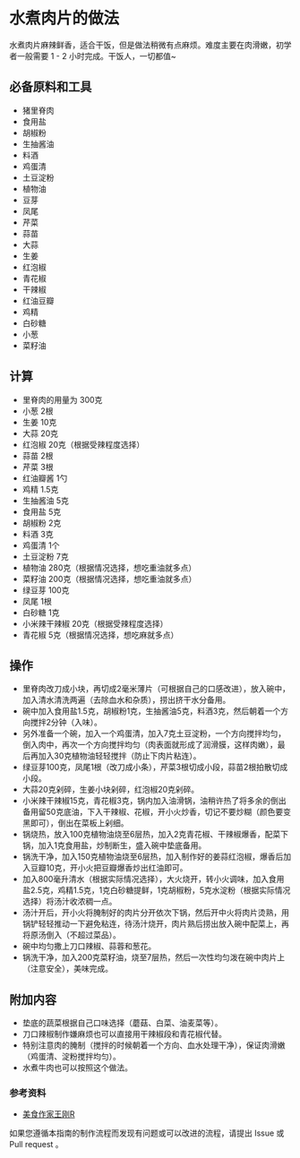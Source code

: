 # 水煮肉片的做法

水煮肉片麻辣鲜香，适合干饭，但是做法稍微有点麻烦。难度主要在肉滑嫩，初学者一般需要 1 - 2 小时完成。干饭人，一切都值~

## 必备原料和工具

- 猪里脊肉
- 食用盐
- 胡椒粉
- 生抽酱油
- 料酒
- 鸡蛋清
- 土豆淀粉
- 植物油
- 豆芽
- 凤尾
- 芹菜
- 蒜苗
- 大蒜
- 生姜
- 红泡椒
- 青花椒
- 干辣椒
- 红油豆瓣
- 鸡精
- 白砂糖
- 小葱
- 菜籽油

## 计算

- 里脊肉的用量为 300克
- 小葱 2根
- 生姜 10克
- 大蒜 20克
- 红泡椒 20克（根据受辣程度选择）
- 蒜苗 2根
- 芹菜 3根
- 红油瓣酱 1勺
- 鸡精 1.5克
- 生抽酱油 5克
- 食用盐 5克
- 胡椒粉 2克
- 料酒 3克
- 鸡蛋清  1个
- 土豆淀粉 7克
- 植物油 280克（根据情况选择，想吃重油就多点）
- 菜籽油 200克（根据情况选择，想吃重油就多点）
- 绿豆芽 100克
- 凤尾 1根
- 白砂糖 1克
- 小米辣干辣椒 20克（根据受辣程度选择）
- 青花椒 5克（根据情况选择，想吃麻就多点）

## 操作

- 里脊肉改刀成小块，再切成2毫米薄片（可根据自己的口感改进），放入碗中，加入清水清洗两遍（去除血水和杂质），捞出挤干水分备用。
- 碗中加入食用盐1.5克，胡椒粉1克，生抽酱油5克，料酒3克，然后朝着一个方向搅拌2分钟（入味）。
- 另外准备一个碗，加入一个鸡蛋清，加入7克土豆淀粉，一个方向搅拌均匀，倒入肉中，再次一个方向搅拌均匀（肉表面就形成了润滑膜，这样肉嫩），最后再加入30克植物油轻轻搅拌（防止下肉片粘连）。
- 绿豆芽100克，凤尾1根（改刀成小条），芹菜3根切成小段，蒜苗2根拍散切成小段。
- 大蒜20克剁碎，生姜小块剁碎，红泡椒20克剁碎。
- 小米辣干辣椒15克，青花椒3克，锅内加入油滑锅，油稍许热了将多余的倒出备用留50克底油，下入干辣椒、花椒，开小火炒香，切记不要炒糊（颜色要变黑即可），倒出在菜板上剁细。
- 锅烧热，放入100克植物油烧至6层热，加入2克青花椒、干辣椒爆香，配菜下锅，加入1克食用盐，炒制断生，盛入碗中垫底备用。
- 锅洗干净，加入150克植物油烧至6层热，加入制作好的姜蒜红泡椒，爆香后加入豆瓣10克，开小火把豆瓣爆香炒出红油即可。
- 加入800毫升清水（根据实际情况选择），大火烧开，转小火调味，加入食用盐2.5克，鸡精1.5克，1克白砂糖提鲜，1克胡椒粉，5克水淀粉（根据实际情况选择）将汤汁收浓稠一点。
- 汤汁开后，开小火将腌制好的肉片分开依次下锅，然后开中火将肉片烫熟，用锅铲轻轻推动一下避免粘连，待汤汁烧开，肉片熟后捞出放入碗中配菜上，再将原汤倒入（不超过菜品）。
- 碗中均匀撒上刀口辣椒、蒜蓉和葱花。
- 锅洗干净，加入200克菜籽油，烧至7层热，然后一次性均匀泼在碗中肉片上（注意安全），美味完成。

## 附加内容

- 垫底的蔬菜根据自己口味选择（蘑菇、白菜、油麦菜等）。
- 刀口辣椒制作嫌麻烦也可以直接用干辣椒段和青花椒代替。
- 特别注意肉的腌制（搅拌的时候朝着一个方向、血水处理干净），保证肉滑嫩（鸡蛋清、淀粉搅拌均匀）。
- 水煮牛肉也可以按照这个做法。

### 参考资料

- [美食作家王刚R](https://www.bilibili.com/video/BV1ys411u7Z4)

如果您遵循本指南的制作流程而发现有问题或可以改进的流程，请提出 Issue 或 Pull request 。
